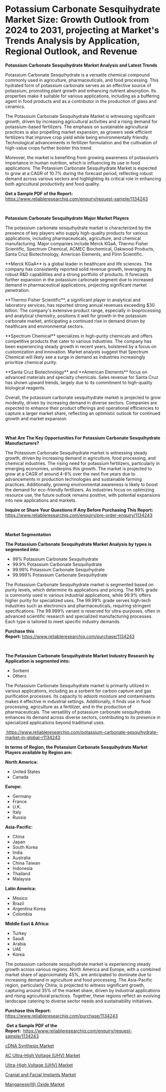 <p><h1>Potassium Carbonate Sesquihydrate Market Size: Growth Outlook from 2024 to 2031, projecting at Market's Trends Analysis by Application, Regional Outlook, and Revenue</h1></p><p><strong>Potassium Carbonate Sesquihydrate Market Analysis and Latest Trends</strong></p>
<p><p>Potassium Carbonate Sesquihydrate is a versatile chemical compound commonly used in agriculture, pharmaceuticals, and food processing. This hydrated form of potassium carbonate serves as an effective source of potassium, promoting plant growth and enhancing nutrient absorption. Its properties make it suitable for various applications, including as a buffering agent in food products and as a contributor in the production of glass and ceramics.</p><p>The Potassium Carbonate Sesquihydrate Market is witnessing significant growth, driven by increasing agricultural activities and a rising demand for potassium-based fertilizers. The emphasis on sustainable agricultural practices is also propelling market expansion, as growers seek efficient fertilizers that improve crop yield while being environmentally friendly. Technological advancements in fertilizer formulation and the cultivation of high-value crops further bolster this trend.</p><p>Moreover, the market is benefiting from growing awareness of potassium’s importance in human nutrition, which is influencing its use in food applications. The Potassium Carbonate Sesquihydrate Market is expected to grow at a CAGR of 10.7% during the forecast period, reflecting robust demand across various sectors and highlighting its critical role in enhancing both agricultural productivity and food quality.</p></p>
<p><strong>Get a Sample PDF of the Report:&nbsp;</strong> <a href="https://www.reliableresearchiq.com/enquiry/request-sample/1134243?utm_campaign=100&utm_medium=2&utm_source=Github&utm_content=ia&utm_term=08102024&utm_id=potassium-carbonate-sesquihydrate">https://www.reliableresearchiq.com/enquiry/request-sample/1134243</a></p>
<p>&nbsp;</p>
<p><strong>Potassium Carbonate Sesquihydrate Major Market Players</strong></p>
<p><p>The potassium carbonate sesquihydrate market is characterized by the presence of key players who supply high-quality products for various applications, including pharmaceuticals, agriculture, and chemical manufacturing. Major companies include Merck KGaA, Thermo Fisher Scientific, Spectrum Chemical, ACMEC Biochemical, Oakwood Products, Santa Cruz Biotechnology, American Elements, and Flinn Scientific.</p><p>**Merck KGaA** is a global leader in healthcare and life sciences. The company has consistently reported solid revenue growth, leveraging its robust R&D capabilities and a strong portfolio of products. It forecasts further expansion in the potassium carbonate segment due to increased demand in pharmaceutical applications, projecting significant market penetration.</p><p>**Thermo Fisher Scientific**, a significant player in analytical and laboratory services, has reported strong annual revenues exceeding $30 billion. The company's extensive product range, especially in bioprocessing and analytical chemistry, positions it well for growth in the potassium carbonate market, anticipating a continued rise in demand driven by healthcare and environmental sectors.</p><p>**Spectrum Chemical** specializes in high-purity chemicals and offers competitive products that cater to various industries. The company has been experiencing steady growth in recent years, bolstered by a focus on customization and innovation. Market analysts suggest that Spectrum Chemical will likely see a surge in demand as industries increasingly prioritize chemical purity.</p><p>**Santa Cruz Biotechnology** and **American Elements** focus on advanced materials and specialty chemicals. Sales revenue for Santa Cruz has shown upward trends, largely due to its commitment to high-quality biological reagents.</p><p>Overall, the potassium carbonate sesquihydrate market is projected to grow modestly, driven by increasing demand in diverse sectors. Companies are expected to enhance their product offerings and operational efficiencies to capture a larger market share, reflecting an optimistic outlook for continued growth and market expansion.</p></p>
<p>&nbsp;</p>
<p><strong>What Are The Key Opportunities For Potassium Carbonate Sesquihydrate Manufacturers?</strong></p>
<p><p>The Potassium Carbonate Sesquihydrate market is witnessing steady growth, driven by increasing demand in agriculture, food processing, and chemical industries. The rising need for potassium fertilizers, particularly in emerging economies, underpins this growth. The market is projected to grow at a CAGR of around 4-6% over the next five years due to advancements in production technologies and sustainable farming practices. Additionally, growing environmental awareness is likely to boost the demand for eco-friendly fertilizers. As industries focus on optimizing resource use, the future outlook remains positive, with potential expansions into new applications and markets.</p></p>
<p><strong>Inquire or Share Your Questions If Any Before Purchasing This Report:</strong> <a href="https://www.reliableresearchiq.com/enquiry/pre-order-enquiry/1134243?utm_campaign=100&utm_medium=2&utm_source=Github&utm_content=ia&utm_term=08102024&utm_id=potassium-carbonate-sesquihydrate">https://www.reliableresearchiq.com/enquiry/pre-order-enquiry/1134243</a></p>
<p>&nbsp;</p>
<p><strong>Market Segmentation</strong></p>
<p><strong>The Potassium Carbonate Sesquihydrate Market Analysis by types is segmented into:</strong></p>
<p><ul><li>99% Potassium Carbonate Sesquihydrate</li><li>99.9% Potassium Carbonate Sesquihydrate</li><li>99.99% Potassium Carbonate Sesquihydrate</li><li>99.999% Potassium Carbonate Sesquihydrate</li></ul></p>
<p><p>The Potassium Carbonate Sesquihydrate market is segmented based on purity levels, which determine its applications and pricing. The 99% grade is commonly used in various industrial applications, while 99.9% offers higher purity for specialized uses. The 99.99% grade serves high-tech industries such as electronics and pharmaceuticals, requiring stringent specifications. The 99.999% variant is reserved for ultra-purposes, often in advanced scientific research and specialized manufacturing processes. Each type is tailored to meet specific industry demands.</p></p>
<p><strong>Purchase this Report:&nbsp;</strong><a href="https://www.reliableresearchiq.com/purchase/1134243?utm_campaign=100&utm_medium=2&utm_source=Github&utm_content=ia&utm_term=08102024&utm_id=potassium-carbonate-sesquihydrate">https://www.reliableresearchiq.com/purchase/1134243</a></p>
<p>&nbsp;</p>
<p><strong>The Potassium Carbonate Sesquihydrate Market Industry Research by Application is segmented into:</strong></p>
<p><ul><li>Sorbent</li><li>Others</li></ul></p>
<p><p>The Potassium Carbonate Sesquihydrate market is primarily utilized in various applications, including as a sorbent for carbon capture and gas purification processes. Its capacity to adsorb moisture and contaminants makes it effective in industrial settings. Additionally, it finds use in food processing, agriculture as a fertilizer, and in the production of pharmaceuticals. The versatility of potassium carbonate sesquihydrate enhances its demand across diverse sectors, contributing to its presence in specialized applications beyond traditional uses.</p></p>
<p><a href="https://www.reliableresearchiq.com/potassium-carbonate-sesquihydrate-market-in-global-r1134243?utm_campaign=100&utm_medium=2&utm_source=Github&utm_content=ia&utm_term=08102024&utm_id=potassium-carbonate-sesquihydrate">&nbsp;https://www.reliableresearchiq.com/potassium-carbonate-sesquihydrate-market-in-global-r1134243</a></p>
<p><strong>In terms of Region, the Potassium Carbonate Sesquihydrate Market Players available by Region are:</strong></p>
<p>
    <p> <strong> North America: </strong>
        <ul>
            <li>United States</li>
            <li>Canada</li>
        </ul>
        </p> 
    <p> <strong> Europe: </strong>
        <ul>
            <li>Germany</li>
            <li>France</li>
            <li>U.K.</li>
            <li>Italy</li>
            <li>Russia</li>
        </ul>
        </p> 
    <p> <strong> Asia-Pacific: </strong>
        <ul>
            <li>China</li>
            <li>Japan</li>
            <li>South Korea</li>
            <li>India</li>
            <li>Australia</li>
            <li>China Taiwan</li>
            <li>Indonesia</li>
            <li>Thailand</li>
            <li>Malaysia</li>
        </ul>
        </p> 
    <p> <strong> Latin America: </strong>
        <ul>
            <li>Mexico</li>
            <li>Brazil</li>
            <li>Argentina Korea</li>
            <li>Colombia</li>
        </ul>
        </p> 
    <p> <strong> Middle East & Africa: </strong>
        <ul>
            <li>Turkey</li>
            <li>Saudi</li>
            <li>Arabia</li>
            <li>UAE</li>
            <li>Korea</li>
        </ul>
    </p>
    </p>
<p><p>The potassium carbonate sesquihydrate market is experiencing steady growth across various regions. North America and Europe, with a combined market share of approximately 45%, are anticipated to dominate due to increasing demand in agriculture and food processing. The Asia-Pacific region, particularly China, is projected to witness significant growth, capturing around 35% of the market share, driven by industrial applications and rising agricultural practices. Together, these regions reflect an evolving landscape catering to diverse sector needs and sustainability initiatives.</p></p>
<p><strong>Purchase this Report: </strong><a href="https://www.reliableresearchiq.com/purchase/1134243?utm_campaign=100&utm_medium=2&utm_source=Github&utm_content=ia&utm_term=08102024&utm_id=potassium-carbonate-sesquihydrate">https://www.reliableresearchiq.com/purchase/1134243</a></p>
<p>&nbsp;<strong>Get a Sample PDF of the Report:&nbsp;&nbsp;</strong><a href="https://www.reliableresearchiq.com/enquiry/request-sample/1134243?utm_campaign=100&utm_medium=2&utm_source=Github&utm_content=ia&utm_term=08102024&utm_id=potassium-carbonate-sesquihydrate">https://www.reliableresearchiq.com/enquiry/request-sample/1134243</a></p>
<p><strong></strong></p>
<p><p><a href="https://www.linkedin.com/pulse/analyzing-global-cdna-synthesis-market-growth-prospects-708se?utm_campaign=100&utm_medium=2&utm_source=Github&utm_content=ia&utm_term=08102024&utm_id=potassium-carbonate-sesquihydrate">cDNA Synthesis Market</a></p><p><a href="https://issuu.com/reportprime-2/docs/ac-ultra-high-voltage-uhv-market-si_41ce89967c801a?utm_campaign=100&utm_medium=2&utm_source=Github&utm_content=ia&utm_term=08102024&utm_id=potassium-carbonate-sesquihydrate">AC Ultra-High Voltage (UHV) Market</a></p><p><a href="https://issuu.com/reportprime-2/docs/ultra-high-voltage-uhv-market-size-_53d49ba856033a?utm_campaign=100&utm_medium=2&utm_source=Github&utm_content=ia&utm_term=08102024&utm_id=potassium-carbonate-sesquihydrate">Ultra-High Voltage (UHV) Market</a></p><p><a href="https://www.linkedin.com/pulse/cranial-facial-implants-market-size-share-growth-analysis-0hlye?utm_campaign=100&utm_medium=2&utm_source=Github&utm_content=ia&utm_term=08102024&utm_id=potassium-carbonate-sesquihydrate">Cranial and Facial Implants Market</a></p><p><a href="https://github.com/nicoletavirag/Market-Research-Report-List-5/blob/main/manganeseiii-oxide-market.md?utm_campaign=100&utm_medium=2&utm_source=Github&utm_content=ia&utm_term=08102024&utm_id=potassium-carbonate-sesquihydrate">Manganese(III) Oxide Market</a></p></p>